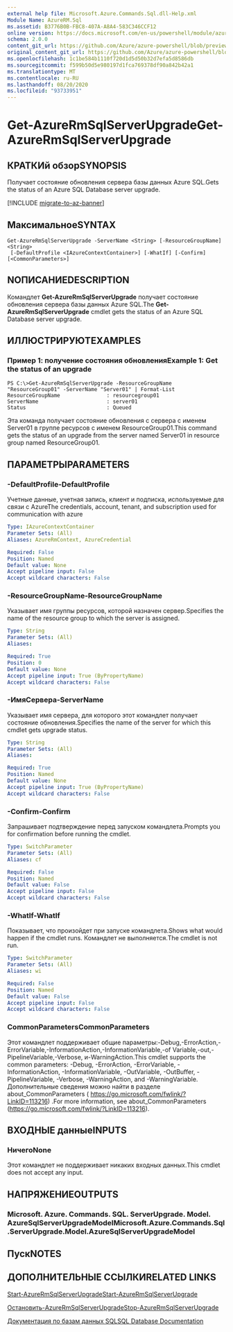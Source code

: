 ```yaml
---
external help file: Microsoft.Azure.Commands.Sql.dll-Help.xml
Module Name: AzureRM.Sql
ms.assetid: B3776B0B-FBC8-407A-A8A4-583C346CCF12
online version: https://docs.microsoft.com/en-us/powershell/module/azurerm.sql/get-azurermsqlserverupgrade
schema: 2.0.0
content_git_url: https://github.com/Azure/azure-powershell/blob/preview/src/ResourceManager/Sql/Commands.Sql/help/Get-AzureRmSqlServerUpgrade.md
original_content_git_url: https://github.com/Azure/azure-powershell/blob/preview/src/ResourceManager/Sql/Commands.Sql/help/Get-AzureRmSqlServerUpgrade.md
ms.openlocfilehash: 1c1be584b1110f720d1d5d50b32d7efa5d8586db
ms.sourcegitcommit: f599b50d5e980197d1fca769378df90a842b42a1
ms.translationtype: MT
ms.contentlocale: ru-RU
ms.lasthandoff: 08/20/2020
ms.locfileid: "93733951"
---
```

# <span data-ttu-id="a4c6e-101">Get-AzureRmSqlServerUpgrade</span><span class="sxs-lookup"><span data-stu-id="a4c6e-101">Get-AzureRmSqlServerUpgrade</span></span>

## <span data-ttu-id="a4c6e-102">КРАТКИй обзор</span><span class="sxs-lookup"><span data-stu-id="a4c6e-102">SYNOPSIS</span></span>
<span data-ttu-id="a4c6e-103">Получает состояние обновления сервера базы данных Azure SQL.</span><span class="sxs-lookup"><span data-stu-id="a4c6e-103">Gets the status of an Azure SQL Database server upgrade.</span></span>

[!INCLUDE [migrate-to-az-banner](../../includes/migrate-to-az-banner.md)]

## <span data-ttu-id="a4c6e-104">Максимальное</span><span class="sxs-lookup"><span data-stu-id="a4c6e-104">SYNTAX</span></span>

```
Get-AzureRmSqlServerUpgrade -ServerName <String> [-ResourceGroupName] <String>
 [-DefaultProfile <IAzureContextContainer>] [-WhatIf] [-Confirm] [<CommonParameters>]
```

## <span data-ttu-id="a4c6e-105">NОПИСАНИЕ</span><span class="sxs-lookup"><span data-stu-id="a4c6e-105">DESCRIPTION</span></span>
<span data-ttu-id="a4c6e-106">Командлет **Get-AzureRmSqlServerUpgrade** получает состояние обновления сервера базы данных Azure SQL.</span><span class="sxs-lookup"><span data-stu-id="a4c6e-106">The **Get-AzureRmSqlServerUpgrade** cmdlet gets the status of an Azure SQL Database server upgrade.</span></span>

## <span data-ttu-id="a4c6e-107">ИЛЛЮСТРИРУЮТ</span><span class="sxs-lookup"><span data-stu-id="a4c6e-107">EXAMPLES</span></span>

### <span data-ttu-id="a4c6e-108">Пример 1: получение состояния обновления</span><span class="sxs-lookup"><span data-stu-id="a4c6e-108">Example 1: Get the status of an upgrade</span></span>
```
PS C:\>Get-AzureRmSqlServerUpgrade -ResourceGroupName "ResourceGroup01" -ServerName "Server01" | Format-List
ResourceGroupName               : resourcegroup01
ServerName                      : server01
Status                          : Queued
```

<span data-ttu-id="a4c6e-109">Эта команда получает состояние обновления с сервера с именем Server01 в группе ресурсов с именем ResourceGroup01.</span><span class="sxs-lookup"><span data-stu-id="a4c6e-109">This command gets the status of an upgrade from the server named Server01 in resource group named ResourceGroup01.</span></span>

## <span data-ttu-id="a4c6e-110">ПАРАМЕТРЫ</span><span class="sxs-lookup"><span data-stu-id="a4c6e-110">PARAMETERS</span></span>

### <span data-ttu-id="a4c6e-111">-DefaultProfile</span><span class="sxs-lookup"><span data-stu-id="a4c6e-111">-DefaultProfile</span></span>
<span data-ttu-id="a4c6e-112">Учетные данные, учетная запись, клиент и подписка, используемые для связи с Azure</span><span class="sxs-lookup"><span data-stu-id="a4c6e-112">The credentials, account, tenant, and subscription used for communication with azure</span></span>

```yaml
Type: IAzureContextContainer
Parameter Sets: (All)
Aliases: AzureRmContext, AzureCredential

Required: False
Position: Named
Default value: None
Accept pipeline input: False
Accept wildcard characters: False
```

### <span data-ttu-id="a4c6e-113">-ResourceGroupName</span><span class="sxs-lookup"><span data-stu-id="a4c6e-113">-ResourceGroupName</span></span>
<span data-ttu-id="a4c6e-114">Указывает имя группы ресурсов, которой назначен сервер.</span><span class="sxs-lookup"><span data-stu-id="a4c6e-114">Specifies the name of the resource group to which the server is assigned.</span></span>

```yaml
Type: String
Parameter Sets: (All)
Aliases:

Required: True
Position: 0
Default value: None
Accept pipeline input: True (ByPropertyName)
Accept wildcard characters: False
```

### <span data-ttu-id="a4c6e-115">-ИмяСервера</span><span class="sxs-lookup"><span data-stu-id="a4c6e-115">-ServerName</span></span>
<span data-ttu-id="a4c6e-116">Указывает имя сервера, для которого этот командлет получает состояние обновления.</span><span class="sxs-lookup"><span data-stu-id="a4c6e-116">Specifies the name of the server for which this cmdlet gets upgrade status.</span></span>

```yaml
Type: String
Parameter Sets: (All)
Aliases:

Required: True
Position: Named
Default value: None
Accept pipeline input: True (ByPropertyName)
Accept wildcard characters: False
```

### <span data-ttu-id="a4c6e-117">-Confirm</span><span class="sxs-lookup"><span data-stu-id="a4c6e-117">-Confirm</span></span>
<span data-ttu-id="a4c6e-118">Запрашивает подтверждение перед запуском командлета.</span><span class="sxs-lookup"><span data-stu-id="a4c6e-118">Prompts you for confirmation before running the cmdlet.</span></span>

```yaml
Type: SwitchParameter
Parameter Sets: (All)
Aliases: cf

Required: False
Position: Named
Default value: False
Accept pipeline input: False
Accept wildcard characters: False
```

### <span data-ttu-id="a4c6e-119">-WhatIf</span><span class="sxs-lookup"><span data-stu-id="a4c6e-119">-WhatIf</span></span>
<span data-ttu-id="a4c6e-120">Показывает, что произойдет при запуске командлета.</span><span class="sxs-lookup"><span data-stu-id="a4c6e-120">Shows what would happen if the cmdlet runs.</span></span>
<span data-ttu-id="a4c6e-121">Командлет не выполняется.</span><span class="sxs-lookup"><span data-stu-id="a4c6e-121">The cmdlet is not run.</span></span>

```yaml
Type: SwitchParameter
Parameter Sets: (All)
Aliases: wi

Required: False
Position: Named
Default value: False
Accept pipeline input: False
Accept wildcard characters: False
```

### <span data-ttu-id="a4c6e-122">CommonParameters</span><span class="sxs-lookup"><span data-stu-id="a4c6e-122">CommonParameters</span></span>
<span data-ttu-id="a4c6e-123">Этот командлет поддерживает общие параметры:-Debug,-ErrorAction,-ErrorVariable,-InformationAction,-InformationVariable,-of Variable,-out,-PipelineVariable,-Verbose, и-WarningAction.</span><span class="sxs-lookup"><span data-stu-id="a4c6e-123">This cmdlet supports the common parameters: -Debug, -ErrorAction, -ErrorVariable, -InformationAction, -InformationVariable, -OutVariable, -OutBuffer, -PipelineVariable, -Verbose, -WarningAction, and -WarningVariable.</span></span> <span data-ttu-id="a4c6e-124">Дополнительные сведения можно найти в разделе about_CommonParameters ( https://go.microsoft.com/fwlink/?LinkID=113216) .</span><span class="sxs-lookup"><span data-stu-id="a4c6e-124">For more information, see about_CommonParameters (https://go.microsoft.com/fwlink/?LinkID=113216).</span></span>

## <span data-ttu-id="a4c6e-125">ВХОДНЫЕ данные</span><span class="sxs-lookup"><span data-stu-id="a4c6e-125">INPUTS</span></span>

### <span data-ttu-id="a4c6e-126">Ничего</span><span class="sxs-lookup"><span data-stu-id="a4c6e-126">None</span></span>
<span data-ttu-id="a4c6e-127">Этот командлет не поддерживает никаких входных данных.</span><span class="sxs-lookup"><span data-stu-id="a4c6e-127">This cmdlet does not accept any input.</span></span>

## <span data-ttu-id="a4c6e-128">НАПРЯЖЕНИЕ</span><span class="sxs-lookup"><span data-stu-id="a4c6e-128">OUTPUTS</span></span>

### <span data-ttu-id="a4c6e-129">Microsoft. Azure. Commands. SQL. ServerUpgrade. Model. AzureSqlServerUpgradeModel</span><span class="sxs-lookup"><span data-stu-id="a4c6e-129">Microsoft.Azure.Commands.Sql.ServerUpgrade.Model.AzureSqlServerUpgradeModel</span></span>

## <span data-ttu-id="a4c6e-130">Пуск</span><span class="sxs-lookup"><span data-stu-id="a4c6e-130">NOTES</span></span>

## <span data-ttu-id="a4c6e-131">ДОПОЛНИТЕЛЬНЫЕ ССЫЛКИ</span><span class="sxs-lookup"><span data-stu-id="a4c6e-131">RELATED LINKS</span></span>

[<span data-ttu-id="a4c6e-132">Start-AzureRmSqlServerUpgrade</span><span class="sxs-lookup"><span data-stu-id="a4c6e-132">Start-AzureRmSqlServerUpgrade</span></span>](./Start-AzureRmSqlServerUpgrade.md)

[<span data-ttu-id="a4c6e-133">Остановить-AzureRmSqlServerUpgrade</span><span class="sxs-lookup"><span data-stu-id="a4c6e-133">Stop-AzureRmSqlServerUpgrade</span></span>](./Stop-AzureRmSqlServerUpgrade.md)

[<span data-ttu-id="a4c6e-134">Документация по базам данных SQL</span><span class="sxs-lookup"><span data-stu-id="a4c6e-134">SQL Database Documentation</span></span>](https://docs.microsoft.com/azure/sql-database/)


